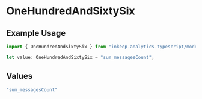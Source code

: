 # OneHundredAndSixtySix

## Example Usage

```typescript
import { OneHundredAndSixtySix } from "inkeep-analytics-typescript/models/operations";

let value: OneHundredAndSixtySix = "sum_messagesCount";
```

## Values

```typescript
"sum_messagesCount"
```